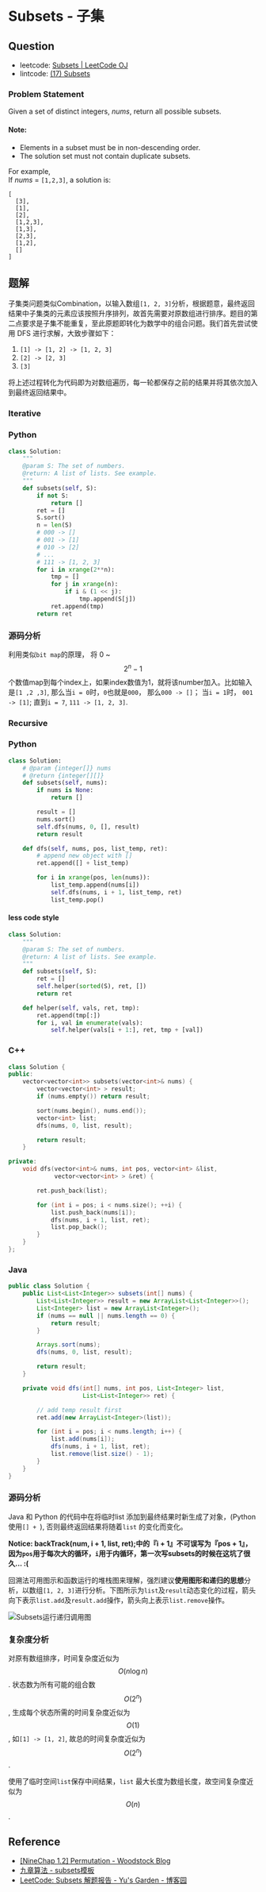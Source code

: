# Subsets - 子集

## Question

- leetcode: [Subsets | LeetCode OJ](https://leetcode.com/problems/subsets/)
- lintcode: [(17) Subsets](http://www.lintcode.com/en/problem/subsets/)

### Problem Statement

Given a set of distinct integers, _nums_, return all possible subsets.

#### Note:

  * Elements in a subset must be in non-descending order.
  * The solution set must not contain duplicate subsets.

For example,  
If _nums_ = `[1,2,3]`, a solution is:

    [
      [3],
      [1],
      [2],
      [1,2,3],
      [1,3],
      [2,3],
      [1,2],
      []
    ]

## 题解

子集类问题类似Combination，以输入数组`[1, 2, 3]`分析，根据题意，最终返回结果中子集类的元素应该按照升序排列，故首先需要对原数组进行排序。题目的第二点要求是子集不能重复，至此原题即转化为数学中的组合问题。我们首先尝试使用 DFS 进行求解，大致步骤如下：

1. `[1] -> [1, 2] -> [1, 2, 3]`
2. `[2] -> [2, 3]`
3. `[3]`

将上述过程转化为代码即为对数组遍历，每一轮都保存之前的结果并将其依次加入到最终返回结果中。

### Iterative
### Python
```python
class Solution:
    """
    @param S: The set of numbers.
    @return: A list of lists. See example.
    """
    def subsets(self, S):
        if not S:
            return []
        ret = []
        S.sort()
        n = len(S)
        # 000 -> []
        # 001 -> [1]
        # 010 -> [2]
        # ...
        # 111 -> [1, 2, 3]
        for i in xrange(2**n):
            tmp = []
            for j in xrange(n):
                if i & (1 << j):
                    tmp.append(S[j])
            ret.append(tmp)
        return ret
```
### 源码分析
利用类似`bit map`的原理， 将 0 ~ $$2^n - 1$$个数值map到每个index上，如果index数值为1，就将该number加入。比如输入是`[1 ,2 ,3]`, 那么当`i = 0`时，`0`也就是`000`， 那么`000 -> []`； 当`i = 1`时， `001 -> [1]`; 直到`i = 7`, `111 -> [1, 2, 3]`.


### Recursive
### Python

```python
class Solution:
    # @param {integer[]} nums
    # @return {integer[][]}
    def subsets(self, nums):
        if nums is None:
            return []

        result = []
        nums.sort()
        self.dfs(nums, 0, [], result)
        return result

    def dfs(self, nums, pos, list_temp, ret):
        # append new object with []
        ret.append([] + list_temp)

        for i in xrange(pos, len(nums)):
            list_temp.append(nums[i])
            self.dfs(nums, i + 1, list_temp, ret)
            list_temp.pop()
```

#### less code style
```python
class Solution:
    """
    @param S: The set of numbers.
    @return: A list of lists. See example.
    """
    def subsets(self, S):
        ret = []
        self.helper(sorted(S), ret, [])
        return ret

    def helper(self, vals, ret, tmp):
        ret.append(tmp[:])
        for i, val in enumerate(vals):
            self.helper(vals[i + 1:], ret, tmp + [val])
```

### C++

```c++
class Solution {
public:
    vector<vector<int>> subsets(vector<int>& nums) {
        vector<vector<int> > result;
        if (nums.empty()) return result;

        sort(nums.begin(), nums.end());
        vector<int> list;
        dfs(nums, 0, list, result);

        return result;
    }

private:
    void dfs(vector<int>& nums, int pos, vector<int> &list,
             vector<vector<int> > &ret) {

        ret.push_back(list);

        for (int i = pos; i < nums.size(); ++i) {
            list.push_back(nums[i]);
            dfs(nums, i + 1, list, ret);
            list.pop_back();
        }
    }
};
```

### Java

```java
public class Solution {
    public List<List<Integer>> subsets(int[] nums) {
        List<List<Integer>> result = new ArrayList<List<Integer>>();
        List<Integer> list = new ArrayList<Integer>();
        if (nums == null || nums.length == 0) {
            return result;
        }

        Arrays.sort(nums);
        dfs(nums, 0, list, result);

        return result;
    }

    private void dfs(int[] nums, int pos, List<Integer> list,
                     List<List<Integer>> ret) {

        // add temp result first
        ret.add(new ArrayList<Integer>(list));

        for (int i = pos; i < nums.length; i++) {
            list.add(nums[i]);
            dfs(nums, i + 1, list, ret);
            list.remove(list.size() - 1);
        }
    }
}
```

### 源码分析

Java 和 Python 的代码中在将临时list 添加到最终结果时新生成了对象，(Python 使用`[] + `), 否则最终返回结果将随着`list` 的变化而变化。

**Notice: backTrack(num, i + 1, list, ret);中的『i + 1』不可误写为『pos + 1』，因为`pos`用于每次大的循环，`i`用于内循环，第一次写subsets的时候在这坑了很久... :(**

回溯法可用图示和函数运行的堆栈图来理解，强烈建议**使用图形和递归的思想**分析，以数组`[1, 2, 3]`进行分析。下图所示为`list`及`result`动态变化的过程，箭头向下表示`list.add`及`result.add`操作，箭头向上表示`list.remove`操作。

![Subsets运行递归调用图](../../shared-files/images/subsets.jpg)

### 复杂度分析

对原有数组排序，时间复杂度近似为 $$O(n \log n)$$. 状态数为所有可能的组合数 $$O(2^n)$$, 生成每个状态所需的时间复杂度近似为 $$O(1)$$, 如`[1] -> [1, 2]`, 故总的时间复杂度近似为 $$O(2^n)$$.

使用了临时空间`list`保存中间结果，`list` 最大长度为数组长度，故空间复杂度近似为 $$O(n)$$.

## Reference

- [[NineChap 1.2] Permutation - Woodstock Blog](http://okckd.github.io/blog/2014/06/12/NineChap-Permutation/)
- [九章算法 - subsets模板](http://www.jiuzhang.com/solutions/subsets/)
- [LeetCode: Subsets 解题报告 - Yu's Garden - 博客园](http://www.cnblogs.com/yuzhangcmu/p/4211815.html)
